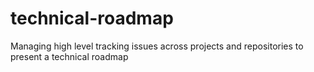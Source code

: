 # technical-roadmap
Managing high level tracking issues across projects and repositories to present a technical roadmap
